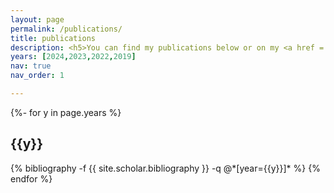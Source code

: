 ```yaml
---
layout: page
permalink: /publications/
title: publications
description: <h5>You can find my publications below or on my <a href = 'https://scholar.google.com/citations?user=PB-DOw8AAAAJ&hl=en'>Google Scholar page</a>.</h5>
years: [2024,2023,2022,2019]
nav: true
nav_order: 1

---
```


<!-- _pages/publications.md -->
<div class="publications">

{%- for y in page.years %}
  <h2 class="year">{{y}}</h2>
  {% bibliography -f {{ site.scholar.bibliography }} -q @*[year={{y}}]* %}
{% endfor %}

</div>
